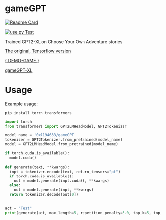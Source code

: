 # gameGPT
[![Readme Card](https://github-readme-stats.vercel.app/api/pin/?username=0x7o&repo=gameGPT)](https://github.com/0x7o/gameGPT)

[![use.py Test](https://github.com/0x7o/gameGPT/actions/workflows/use_test.yml/badge.svg)](https://github.com/0x7o/gameGPT/actions/workflows/use_test.yml)

Trained GPT2-XL on Choose Your Own Adventure stories

[The original, Tensorflow version](https://github.com/Latitude-Archives/AIDungeon)

[{ DEMO-GAME }](https://gamio.ru)

[gameGPT-XL](https://huggingface.co/0x7194633/gameGPT)

# Usage
Example usage:

```
pip install torch transformers
```

```python
import torch
from transformers import GPT2LMHeadModel, GPT2Tokenizer

model_name = '0x7194633/gameGPT'
tokenizer = GPT2Tokenizer.from_pretrained(model_name)
model = GPT2LMHeadModel.from_pretrained(model_name)

if torch.cuda.is_available():
  model.cuda()
  
def generate(text, **kwargs):
  inpt = tokenizer.encode(text, return_tensors="pt")
  if torch.cuda.is_available():
    out = model.generate(inpt.cuda(), **kwargs)
  else:
    out = model.generate(inpt, **kwargs)
  return tokenizer.decode(out[0])
  

act = "Test"
print(generate(act, max_length=5, repetition_penalty=5.0, top_k=5, top_p=0.95, temperature=0.9))
```
